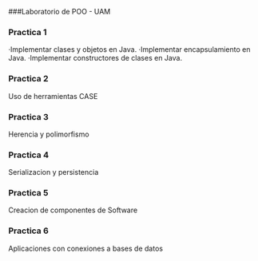 ###Laboratorio de POO - UAM

### Practica 1
<p>
·Implementar clases y objetos en Java.
·Implementar encapsulamiento en Java.
·Implementar constructores de clases
en Java.
</p>

### Practica 2
<p>
Uso de herramientas CASE
</p>

### Practica 3
<p>
Herencia y polimorfismo 
</p>

### Practica 4
<p>
Serializacion y persistencia
</p>

### Practica 5
<p>
Creacion de componentes de Software
</p>

### Practica 6
<p>
Aplicaciones con conexiones a bases de datos
</p>
